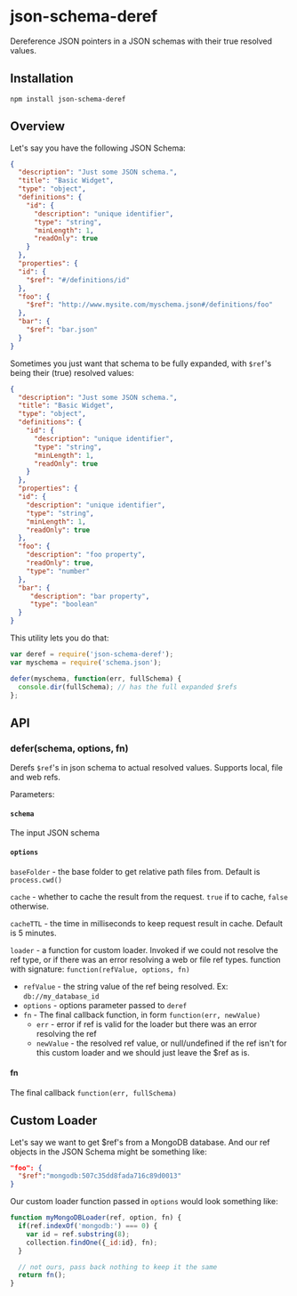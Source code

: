 # json-schema-deref

Dereference JSON pointers in a JSON schemas with their true resolved values.

## Installation

`npm install json-schema-deref`

## Overview

Let's say you have the following JSON Schema:

```json
{
  "description": "Just some JSON schema.",
  "title": "Basic Widget",
  "type": "object",
  "definitions": {
    "id": {
      "description": "unique identifier",
      "type": "string",
      "minLength": 1,
      "readOnly": true
    }
  },
  "properties": {
  "id": {
    "$ref": "#/definitions/id"
  },
  "foo": {
    "$ref": "http://www.mysite.com/myschema.json#/definitions/foo"
  },
  "bar": {
    "$ref": "bar.json"
  }
}
```

Sometimes you just want that schema to be fully expanded, with `$ref`'s being their (true) resolved values:

```json
{
  "description": "Just some JSON schema.",
  "title": "Basic Widget",
  "type": "object",
  "definitions": {
    "id": {
      "description": "unique identifier",
      "type": "string",
      "minLength": 1,
      "readOnly": true
    }
  },
  "properties": {
  "id": {
    "description": "unique identifier",
    "type": "string",
    "minLength": 1,
    "readOnly": true
  },
  "foo": {
    "description": "foo property",
    "readOnly": true,
    "type": "number"
  },
  "bar": {
     "description": "bar property",
     "type": "boolean"
  }
}
```

This utility lets you do that:


```js
var deref = require('json-schema-deref');
var myschema = require('schema.json');

defer(myschema, function(err, fullSchema) {
  console.dir(fullSchema); // has the full expanded $refs
};
```

## API

### defer(schema, options, fn)

Derefs `$ref`'s in json schema to actual resolved values. Supports local, file and web refs.

Parameters:

#### `schema`
The input JSON schema

#### `options`

`baseFolder` - the base folder to get relative path files from. Default is `process.cwd()`

`cache` - whether to cache the result from the request. `true` if to cache, `false` otherwise.

`cacheTTL` - the time in milliseconds to keep request result in cache. Default is 5 minutes.

`loader` - a function for custom loader. Invoked if we could not resolve the ref type, or if there was an error resolving a web or file ref types.
           function with signature: `function(refValue, options, fn)`

  - `refValue` - the string value of the ref being resolved. Ex: `db://my_database_id`
  - `options` - options parameter passed to `deref`
  - `fn` - The final callback function, in form `function(err, newValue)`
    * `err` - error if ref is valid for the loader but there was an error resolving the ref
    * `newValue` - the resolved ref value, or null/undefined if the ref isn't for this custom loader and we should just leave the $ref as is.

#### fn
The final callback `function(err, fullSchema)`

## Custom Loader

Let's say we want to get $ref's from a MongoDB database. And our ref objects in the JSON Schema might be something like:

```json
"foo": {
  "$ref":"mongodb:507c35dd8fada716c89d0013"
}
```

Our custom loader function passed in `options` would look something like:

```js
function myMongoDBLoader(ref, option, fn) {
  if(ref.indexOf('mongodb:') === 0) {
    var id = ref.substring(8);
    collection.findOne({_id:id}, fn);
  }

  // not ours, pass back nothing to keep it the same
  return fn();
}
```